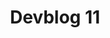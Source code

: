 ---
slug: 11
title: Devblog 11
description: It's that time again - we've managed to sneak some Scrap Mechanic news past the Farmbots!
image: images/devblog/11/title.png
toc_max_heading_level: 4
authors: kacper
---